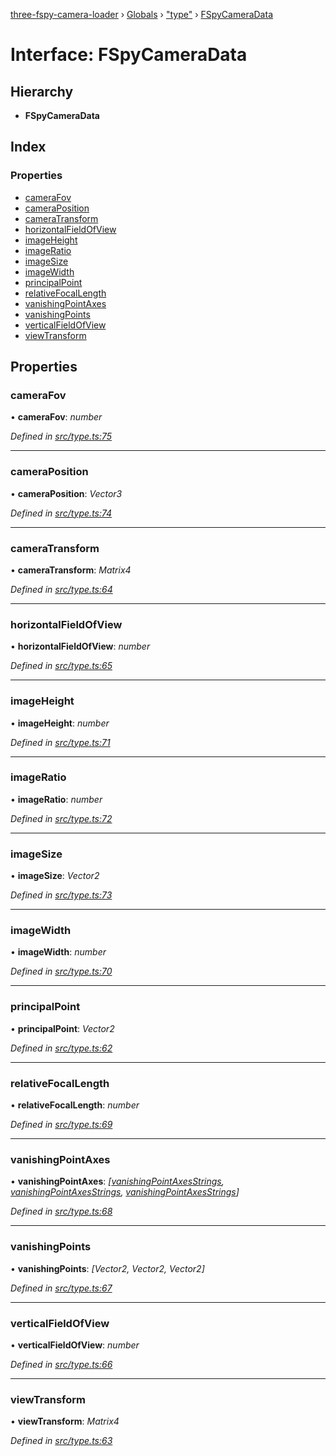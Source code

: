 [three-fspy-camera-loader](../README.md) › [Globals](../globals.md) › ["type"](../modules/_type_.md) › [FSpyCameraData](_type_.fspycameradata.md)

# Interface: FSpyCameraData

## Hierarchy

* **FSpyCameraData**

## Index

### Properties

* [cameraFov](_type_.fspycameradata.md#camerafov)
* [cameraPosition](_type_.fspycameradata.md#cameraposition)
* [cameraTransform](_type_.fspycameradata.md#cameratransform)
* [horizontalFieldOfView](_type_.fspycameradata.md#horizontalfieldofview)
* [imageHeight](_type_.fspycameradata.md#imageheight)
* [imageRatio](_type_.fspycameradata.md#imageratio)
* [imageSize](_type_.fspycameradata.md#imagesize)
* [imageWidth](_type_.fspycameradata.md#imagewidth)
* [principalPoint](_type_.fspycameradata.md#principalpoint)
* [relativeFocalLength](_type_.fspycameradata.md#relativefocallength)
* [vanishingPointAxes](_type_.fspycameradata.md#vanishingpointaxes)
* [vanishingPoints](_type_.fspycameradata.md#vanishingpoints)
* [verticalFieldOfView](_type_.fspycameradata.md#verticalfieldofview)
* [viewTransform](_type_.fspycameradata.md#viewtransform)

## Properties

###  cameraFov

• **cameraFov**: *number*

*Defined in [src/type.ts:75](https://github.com/nasikusa/THREE.FSpyCamera/blob/36a44a1/src/type.ts#L75)*

___

###  cameraPosition

• **cameraPosition**: *Vector3*

*Defined in [src/type.ts:74](https://github.com/nasikusa/THREE.FSpyCamera/blob/36a44a1/src/type.ts#L74)*

___

###  cameraTransform

• **cameraTransform**: *Matrix4*

*Defined in [src/type.ts:64](https://github.com/nasikusa/THREE.FSpyCamera/blob/36a44a1/src/type.ts#L64)*

___

###  horizontalFieldOfView

• **horizontalFieldOfView**: *number*

*Defined in [src/type.ts:65](https://github.com/nasikusa/THREE.FSpyCamera/blob/36a44a1/src/type.ts#L65)*

___

###  imageHeight

• **imageHeight**: *number*

*Defined in [src/type.ts:71](https://github.com/nasikusa/THREE.FSpyCamera/blob/36a44a1/src/type.ts#L71)*

___

###  imageRatio

• **imageRatio**: *number*

*Defined in [src/type.ts:72](https://github.com/nasikusa/THREE.FSpyCamera/blob/36a44a1/src/type.ts#L72)*

___

###  imageSize

• **imageSize**: *Vector2*

*Defined in [src/type.ts:73](https://github.com/nasikusa/THREE.FSpyCamera/blob/36a44a1/src/type.ts#L73)*

___

###  imageWidth

• **imageWidth**: *number*

*Defined in [src/type.ts:70](https://github.com/nasikusa/THREE.FSpyCamera/blob/36a44a1/src/type.ts#L70)*

___

###  principalPoint

• **principalPoint**: *Vector2*

*Defined in [src/type.ts:62](https://github.com/nasikusa/THREE.FSpyCamera/blob/36a44a1/src/type.ts#L62)*

___

###  relativeFocalLength

• **relativeFocalLength**: *number*

*Defined in [src/type.ts:69](https://github.com/nasikusa/THREE.FSpyCamera/blob/36a44a1/src/type.ts#L69)*

___

###  vanishingPointAxes

• **vanishingPointAxes**: *[[vanishingPointAxesStrings](../modules/_type_.md#vanishingpointaxesstrings), [vanishingPointAxesStrings](../modules/_type_.md#vanishingpointaxesstrings), [vanishingPointAxesStrings](../modules/_type_.md#vanishingpointaxesstrings)]*

*Defined in [src/type.ts:68](https://github.com/nasikusa/THREE.FSpyCamera/blob/36a44a1/src/type.ts#L68)*

___

###  vanishingPoints

• **vanishingPoints**: *[Vector2, Vector2, Vector2]*

*Defined in [src/type.ts:67](https://github.com/nasikusa/THREE.FSpyCamera/blob/36a44a1/src/type.ts#L67)*

___

###  verticalFieldOfView

• **verticalFieldOfView**: *number*

*Defined in [src/type.ts:66](https://github.com/nasikusa/THREE.FSpyCamera/blob/36a44a1/src/type.ts#L66)*

___

###  viewTransform

• **viewTransform**: *Matrix4*

*Defined in [src/type.ts:63](https://github.com/nasikusa/THREE.FSpyCamera/blob/36a44a1/src/type.ts#L63)*

